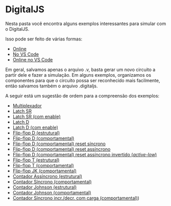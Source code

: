 # DigitalJS

Nesta pasta você encontra alguns exemplos interessantes para simular com o DigitalJS. 

Isso pode ser feito de várias formas:

* [Online](https://digitaljs.tilk.eu/)
* [No VS Code](https://marketplace.visualstudio.com/items?itemName=yuyichao.digitaljs)
* [Online no VS Code](https://github.dev/menotti/ld/digitaljs/)

Em geral, salvamos apenas o arquivo .v,  basta gerar um novo circuito a partir dele e fazer a simulação. Em alguns exemplos, organizamos os componentes para que o circuito possa ser reconhecido mais facilmente, então salvamos também o arquivo .digitaljs. 

A seguir está um sugestão de ordem para a compreensão dos exemplos:

* [Multiplexador](https://github.dev/menotti/ld/digitaljs/mux4.v)
* [Latch SR](https://github.dev/menotti/ld/digitaljs/latchSR.v)
* [Latch SR (com enable)](https://github.dev/menotti/ld/digitaljs/latchSRen.v)
* [Latch D](https://github.dev/menotti/ld/digitaljs/latchD.v)
* [Latch D (com enable)](https://github.dev/menotti/ld/digitaljs/latchDen.v)
* [Flip-flop D (estrutural)](https://github.dev/menotti/ld/digitaljs/FFDs.v)
* [Flip-flop D (comportamental)](https://github.dev/menotti/ld/digitaljs/FFDb.v)
* [Flip-flop D (comportamental) reset síncrono](https://github.dev/menotti/ld/digitaljs/FFDb_sr.v)
* [Flip-flop D (comportamental) reset assíncrono](https://github.dev/menotti/ld/digitaljs/FFDb_ar.v)
* [Flip-flop D (comportamental) reset assíncrono invertido (_active-low_)](https://github.dev/menotti/ld/digitaljs/FFDb_arn.v)
* [Flip-flop T (estrutural)](https://github.dev/menotti/ld/digitaljs/FFTs.v)
* [Flip-flop T (comportamental)](https://github.dev/menotti/ld/digitaljs/FFTb.v)
* [Flip-flop JK (comportamental)](https://github.dev/menotti/ld/digitaljs/FFJKb.v)
* [Contador Assíncrono (estrutural)](https://github.dev/menotti/ld/digitaljs/counters.v)
* [Contador Síncrono (comportamental)](https://github.dev/menotti/ld/digitaljs/counterb.v)
* [Contador Johnson (estrutural)](https://github.dev/menotti/ld/digitaljs/johnsons.v)
* [Contador Johnson (comportamental)](https://github.dev/menotti/ld/digitaljs/johnsonb.v)
* [Contador Síncrono incr./decr. com carga (comportamental)](https://github.dev/menotti/ld/digitaljs/updown_load_counter.v))
